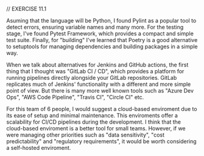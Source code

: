 // EXERCISE 11.1

Asuming that the language will be Python, I found Pylint as a popular tool to detect errors, ensuring variable names and many more. For the testing stage, I've found Pytest Framework, which provides a compact and simple test suite. Finally, for "building" I've learned that Poetry is a good alternative to setuptools for managing dependencies and building packages in a simple way.

When we talk about alternatives for Jenkins and GitHub actions, the first thing that I thought was "GitLab CI / CD", which provides a platform for running pipelines directly alongside your GitLab repositories. GitLab replicates much of Jenkins' functionality with a different and more simple point of view.
But there is many more well known tools such as "Azure Dev Ops", "AWS Code Pipeline", "Travis CI", "Circle CI" etc.

For this team of 6 people, I would suggest a cloud-based enviroment due to its ease of setup and minimal maintenance. This enviroments offer a scalability for CI/CD pipelines during the development. I think that the cloud-based enviroment is a better tool for small teams. However, if we were managing other priorities such as "data sensitivity", "cost predictability" and "regulatory requirements", it would be worth considering a self-hosted enviroment.
